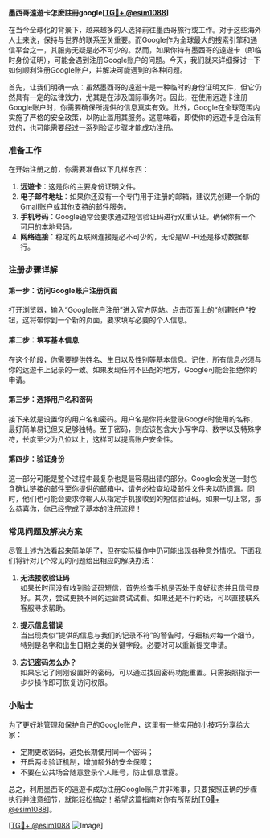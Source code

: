 **墨西哥遠遊卡怎麽註冊google[[TG💪+ @esim1088](https://t.me/s/esim1088)]**

在当今全球化的背景下，越来越多的人选择前往墨西哥旅行或工作。对于这些海外人士来说，保持与世界的联系至关重要。而Google作为全球最大的搜索引擎和通信平台之一，其服务无疑是必不可少的。然而，如果你持有墨西哥的遠遊卡（即临时身份证明），可能会遇到注册Google账户的问题。今天，我们就来详细探讨一下如何顺利注册Google账户，并解决可能遇到的各种问题。

首先，让我们明确一点：虽然墨西哥的遠遊卡是一种临时的身份证明文件，但它仍然具有一定的法律效力，尤其是在涉及国际事务时。因此，在使用远遊卡注册Google账户时，你需要确保所提供的信息真实有效。此外，Google在全球范围内实施了严格的安全政策，以防止滥用其服务。这意味着，即使你的远遊卡是合法有效的，也可能需要经过一系列验证步骤才能成功注册。

### 准备工作

在开始注册之前，你需要准备以下几样东西：

1. **远遊卡**：这是你的主要身份证明文件。
2. **电子邮件地址**：如果你还没有一个专门用于注册的邮箱，建议先创建一个新的Gmail账户或其他支持的邮件服务。
3. **手机号码**：Google通常会要求通过短信验证码进行双重认证。确保你有一个可用的本地号码。
4. **网络连接**：稳定的互联网连接是必不可少的，无论是Wi-Fi还是移动数据都行。

### 注册步骤详解

#### 第一步：访问Google账户注册页面

打开浏览器，输入“Google账户注册”进入官方网站。点击页面上的“创建账户”按钮，这将带你到一个新的页面，要求填写必要的个人信息。

#### 第二步：填写基本信息

在这个阶段，你需要提供姓名、生日以及性别等基本信息。记住，所有信息必须与你的远遊卡上记录的一致。如果发现任何不匹配的地方，Google可能会拒绝你的申请。

#### 第三步：选择用户名和密码

接下来就是设置你的用户名和密码。用户名是你将来登录Google时使用的名称，最好简单易记但又足够独特。至于密码，则应该包含大小写字母、数字以及特殊字符，长度至少为八位以上，这样可以提高账户安全性。

#### 第四步：验证身份

这一部分可能是整个过程中最复杂也是最容易出错的部分。Google会发送一封包含确认链接的邮件至你提供的邮箱中，请务必检查垃圾邮件文件夹以防遗漏。同时，他们也可能会要求你输入从指定手机接收到的短信验证码。如果一切正常，那么恭喜你，你已经完成了基本的注册流程！

### 常见问题及解决方案

尽管上述方法看起来简单明了，但在实际操作中仍可能出现各种意外情况。下面我们将针对几个常见的问题给出相应的解决办法：

1. **无法接收验证码**  
   如果长时间没有收到验证码短信，首先检查手机是否处于良好状态并且信号良好。其次，尝试更换不同的运营商试试看。如果还是不行的话，可以直接联系客服寻求帮助。

2. **提示信息错误**  
   当出现类似“提供的信息与我们的记录不符”的警告时，仔细核对每一个细节，特别是名字和出生日期之类的关键字段。必要时可以重新提交申请。

3. **忘记密码怎么办？**  
   如果忘记了刚刚设置好的密码，可以通过找回密码功能重置。只需按照指示一步步操作即可恢复访问权限。

### 小贴士

为了更好地管理和保护自己的Google账户，这里有一些实用的小技巧分享给大家：
- 定期更改密码，避免长期使用同一个密码；
- 开启两步验证机制，增加额外的安全保障；
- 不要在公共场合随意登录个人账号，防止信息泄露。

总之，利用墨西哥的遠遊卡成功注册Google账户并非难事，只要按照正确的步骤执行并注意细节，就能轻松搞定！希望这篇指南对你有所帮助[[TG💪+ @esim1088](https://t.me/s/esim1088)]。

[[TG💪+ @esim1088](https://t.me/s/esim1088) ![Image](https://i.postimg.cc/4NQfJmqS/Snipaste-2025-05-13-00-14-12.png)]